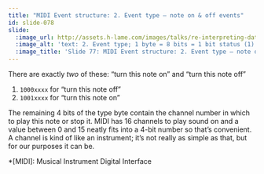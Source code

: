 ```yaml
---
title: "MIDI Event structure: 2. Event type – note on & off events"
id: slide-078
slide:
  :image_url: http://assets.h-lame.com/images/talks/re-interpreting-data/rubyconf-2023/slides/043-stage-02.png
  :image_alt: 'text: 2. Event type; 1 byte = 8 bits = 1 bit status (1) + 7 bits value; 1xxxxxxx = 7 bits to encode the type value; 1000xxx = note off; 1001xxx = note on; = 1 bit status + 3 bit type + 4 bit channel'
  :image_title: 'Slide 77: MIDI Event structure: 2. Event type – note on & off events'
---
```

There are exactly _two_ of these: “turn this note on” and “turn this note off”

1. `1000xxxx` for “turn this note off”
2. `1001xxxx` for “turn this note on”

The remaining 4 bits of the type byte contain the channel number in which to play this note or stop it.  MIDI has 16 channels to play sound on and a value between 0 and 15 neatly fits into a 4-bit number so that’s convenient.  A channel is kind of like an instrument; it’s not really as simple as that, but for our purposes it can be.

*[MIDI]: Musical Instrument Digital Interface
